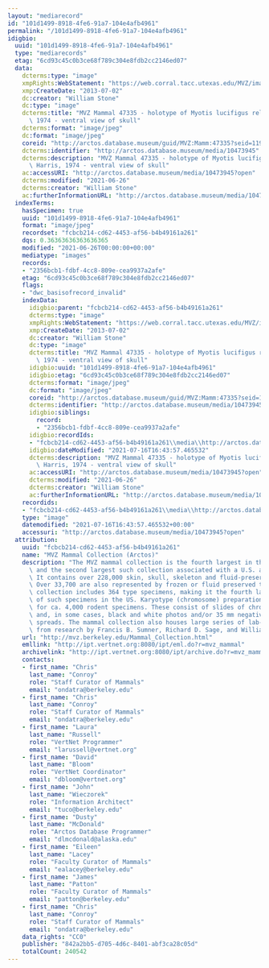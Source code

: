 ```yaml
---
layout: "mediarecord"
id: "101d1499-8918-4fe6-91a7-104e4afb4961"
permalink: "/101d1499-8918-4fe6-91a7-104e4afb4961"
idigbio:
  uuid: "101d1499-8918-4fe6-91a7-104e4afb4961"
  type: "mediarecords"
  etag: "6cd93c45c0b3ce68f789c304e8fdb2cc2146ed07"
  data:
    dcterms:type: "image"
    xmpRights:WebStatement: "https://web.corral.tacc.utexas.edu/MVZ/images/MVZ_img/images/jpg/img_16006.jpg"
    xmp:CreateDate: "2013-07-02"
    dc:creator: "William Stone"
    dc:type: "image"
    dcterms:title: "MVZ Mammal 47335 - holotype of Myotis lucifigus relictus Harris,\
      \ 1974 - ventral view of skull"
    dcterms:format: "image/jpeg"
    dc:format: "image/jpeg"
    coreid: "http://arctos.database.museum/guid/MVZ:Mamm:47335?seid=1191422"
    dcterms:identifier: "http://arctos.database.museum/media/10473945"
    dcterms:description: "MVZ Mammal 47335 - holotype of Myotis lucifigus relictus\
      \ Harris, 1974 - ventral view of skull"
    ac:accessURI: "http://arctos.database.museum/media/10473945?open"
    dcterms:modified: "2021-06-26"
    dcterms:creator: "William Stone"
    ac:furtherInformationURL: "http://arctos.database.museum/media/10473945"
  indexTerms:
    hasSpecimen: true
    uuid: "101d1499-8918-4fe6-91a7-104e4afb4961"
    format: "image/jpeg"
    recordset: "fcbcb214-cd62-4453-af56-b4b49161a261"
    dqs: 0.36363636363636365
    modified: "2021-06-26T00:00:00+00:00"
    mediatype: "images"
    records:
    - "2356bcb1-fdbf-4cc8-809e-cea9937a2afe"
    etag: "6cd93c45c0b3ce68f789c304e8fdb2cc2146ed07"
    flags:
    - "dwc_basisofrecord_invalid"
    indexData:
      idigbio:parent: "fcbcb214-cd62-4453-af56-b4b49161a261"
      dcterms:type: "image"
      xmpRights:WebStatement: "https://web.corral.tacc.utexas.edu/MVZ/images/MVZ_img/images/jpg/img_16006.jpg"
      xmp:CreateDate: "2013-07-02"
      dc:creator: "William Stone"
      dc:type: "image"
      dcterms:title: "MVZ Mammal 47335 - holotype of Myotis lucifigus relictus Harris,\
        \ 1974 - ventral view of skull"
      idigbio:uuid: "101d1499-8918-4fe6-91a7-104e4afb4961"
      idigbio:etag: "6cd93c45c0b3ce68f789c304e8fdb2cc2146ed07"
      dcterms:format: "image/jpeg"
      dc:format: "image/jpeg"
      coreid: "http://arctos.database.museum/guid/MVZ:Mamm:47335?seid=1191422"
      dcterms:identifier: "http://arctos.database.museum/media/10473945"
      idigbio:siblings:
        record:
        - "2356bcb1-fdbf-4cc8-809e-cea9937a2afe"
      idigbio:recordIds:
      - "fcbcb214-cd62-4453-af56-b4b49161a261\\media\\http://arctos.database.museum/media/10473945"
      idigbio:dateModified: "2021-07-16T16:43:57.465532"
      dcterms:description: "MVZ Mammal 47335 - holotype of Myotis lucifigus relictus\
        \ Harris, 1974 - ventral view of skull"
      ac:accessURI: "http://arctos.database.museum/media/10473945?open"
      dcterms:modified: "2021-06-26"
      dcterms:creator: "William Stone"
      ac:furtherInformationURL: "http://arctos.database.museum/media/10473945"
    recordids:
    - "fcbcb214-cd62-4453-af56-b4b49161a261\\media\\http://arctos.database.museum/media/10473945"
    type: "image"
    datemodified: "2021-07-16T16:43:57.465532+00:00"
    accessuri: "http://arctos.database.museum/media/10473945?open"
  attribution:
    uuid: "fcbcb214-cd62-4453-af56-b4b49161a261"
    name: "MVZ Mammal Collection (Arctos)"
    description: "The MVZ mammal collection is the fourth largest in the United States\
      \ and the second largest such collection associated with a U.S. academic institution.\
      \ It contains over 228,000 skin, skull, skeleton and fluid-preserved specimens.\
      \ Over 33,700 are also represented by frozen or fluid preserved tissues. The\
      \ collection includes 364 type specimens, making it the fourth largest collection\
      \ of such specimens in the US. Karyotype (chromosome) preparations are available\
      \ for ca. 4,000 rodent specimens. These consist of slides of chromosome preparations\
      \ and, in some cases, black and white photos and/or 35 mm negatives of chromosome\
      \ spreads. The mammal collection also houses large series of lab-raised specimens\
      \ from research by Francis B. Sumner, Richard D. Sage, and William Z. Lidicker."
    url: "http://mvz.berkeley.edu/Mammal_Collection.html"
    emllink: "http://ipt.vertnet.org:8080/ipt/eml.do?r=mvz_mammal"
    archivelink: "http://ipt.vertnet.org:8080/ipt/archive.do?r=mvz_mammal"
    contacts:
    - first_name: "Chris"
      last_name: "Conroy"
      role: "Staff Curator of Mammals"
      email: "ondatra@berkeley.edu"
    - first_name: "Chris"
      last_name: "Conroy"
      role: "Staff Curator of Mammals"
      email: "ondatra@berkeley.edu"
    - first_name: "Laura"
      last_name: "Russell"
      role: "VertNet Programmer"
      email: "larussell@vertnet.org"
    - first_name: "David"
      last_name: "Bloom"
      role: "VertNet Coordinator"
      email: "dbloom@vertnet.org"
    - first_name: "John"
      last_name: "Wieczorek"
      role: "Information Architect"
      email: "tuco@berkeley.edu"
    - first_name: "Dusty"
      last_name: "McDonald"
      role: "Arctos Database Programmer"
      email: "dlmcdonald@alaska.edu"
    - first_name: "Eileen"
      last_name: "Lacey"
      role: "Faculty Curator of Mammals"
      email: "ealacey@berkeley.edu"
    - first_name: "James"
      last_name: "Patton"
      role: "Faculty Curator of Mammals"
      email: "patton@berkeley.edu"
    - first_name: "Chris"
      last_name: "Conroy"
      role: "Staff Curator of Mammals"
      email: "ondatra@berkeley.edu"
    data_rights: "CC0"
    publisher: "842a2bb5-d705-4d6c-8401-abf3ca28c05d"
    totalCount: 240542
---
```

